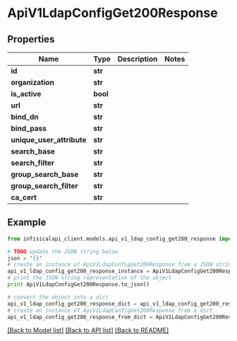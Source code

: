 # ApiV1LdapConfigGet200Response


## Properties
Name | Type | Description | Notes
------------ | ------------- | ------------- | -------------
**id** | **str** |  | 
**organization** | **str** |  | 
**is_active** | **bool** |  | 
**url** | **str** |  | 
**bind_dn** | **str** |  | 
**bind_pass** | **str** |  | 
**unique_user_attribute** | **str** |  | 
**search_base** | **str** |  | 
**search_filter** | **str** |  | 
**group_search_base** | **str** |  | 
**group_search_filter** | **str** |  | 
**ca_cert** | **str** |  | 

## Example

```python
from infisicalapi_client.models.api_v1_ldap_config_get200_response import ApiV1LdapConfigGet200Response

# TODO update the JSON string below
json = "{}"
# create an instance of ApiV1LdapConfigGet200Response from a JSON string
api_v1_ldap_config_get200_response_instance = ApiV1LdapConfigGet200Response.from_json(json)
# print the JSON string representation of the object
print ApiV1LdapConfigGet200Response.to_json()

# convert the object into a dict
api_v1_ldap_config_get200_response_dict = api_v1_ldap_config_get200_response_instance.to_dict()
# create an instance of ApiV1LdapConfigGet200Response from a dict
api_v1_ldap_config_get200_response_from_dict = ApiV1LdapConfigGet200Response.from_dict(api_v1_ldap_config_get200_response_dict)
```
[[Back to Model list]](../README.md#documentation-for-models) [[Back to API list]](../README.md#documentation-for-api-endpoints) [[Back to README]](../README.md)


